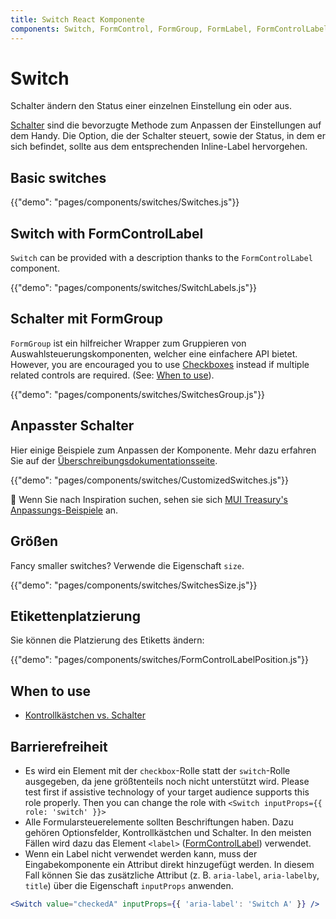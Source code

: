 ```yaml
---
title: Switch React Komponente
components: Switch, FormControl, FormGroup, FormLabel, FormControlLabel
---
```


# Switch

<p class="description">Schalter ändern den Status einer einzelnen Einstellung ein oder aus.</p>

[Schalter](https://material.io/design/components/selection-controls.html#switches) sind die bevorzugte Methode zum Anpassen der Einstellungen auf dem Handy. Die Option, die der Schalter steuert, sowie der Status, in dem er sich befindet, sollte aus dem entsprechenden Inline-Label hervorgehen.

## Basic switches

{{"demo": "pages/components/switches/Switches.js"}}

## Switch with FormControlLabel

`Switch` can be provided with a description thanks to the `FormControlLabel` component.

{{"demo": "pages/components/switches/SwitchLabels.js"}}

## Schalter mit FormGroup

`FormGroup` ist ein hilfreicher Wrapper zum Gruppieren von Auswahlsteuerungskomponenten, welcher eine einfachere API bietet. However, you are encouraged you to use [Checkboxes](/components/checkboxes/) instead if multiple related controls are required. (See: [When to use](#when-to-use)).

{{"demo": "pages/components/switches/SwitchesGroup.js"}}

## Anpasster Schalter

Hier einige Beispiele zum Anpassen der Komponente. Mehr dazu erfahren Sie auf der [Überschreibungsdokumentationsseite](/customization/components/).

{{"demo": "pages/components/switches/CustomizedSwitches.js"}}

🎨 Wenn Sie nach Inspiration suchen, sehen sie sich [MUI Treasury's Anpassungs-Beispiele](https://mui-treasury.com/styles/switch) an.

## Größen

Fancy smaller switches? Verwende die Eigenschaft `size`.

{{"demo": "pages/components/switches/SwitchesSize.js"}}

## Etikettenplatzierung

Sie können die Platzierung des Etiketts ändern:

{{"demo": "pages/components/switches/FormControlLabelPosition.js"}}

## When to use

- [Kontrollkästchen vs. Schalter](https://uxplanet.org/checkbox-vs-toggle-switch-7fc6e83f10b8)

## Barrierefreiheit

- Es wird ein Element mit der `checkbox`-Rolle statt der `switch`-Rolle ausgegeben, da jene größtenteils noch nicht unterstützt wird. Please test first if assistive technology of your target audience supports this role properly. Then you can change the role with `<Switch inputProps={{ role: 'switch' }}>`
- Alle Formularsteuerelemente sollten Beschriftungen haben. Dazu gehören Optionsfelder, Kontrollkästchen und Schalter. In den meisten Fällen wird dazu das Element `<label>` ([FormControlLabel](/api/form-control-label/)) verwendet.
- Wenn ein Label nicht verwendet werden kann, muss der Eingabekomponente ein Attribut direkt hinzugefügt werden. In diesem Fall können Sie das zusätzliche Attribut (z. B. `aria-label`, `aria-labelby`, `title`) über die Eigenschaft `inputProps` anwenden.

```jsx
<Switch value="checkedA" inputProps={{ 'aria-label': 'Switch A' }} />
```